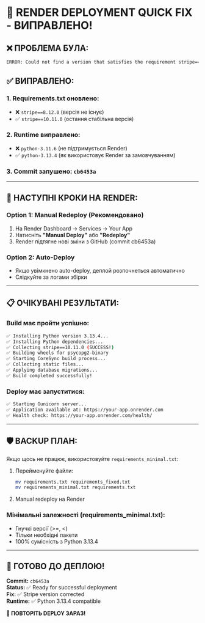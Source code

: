 # 🔧 RENDER DEPLOYMENT QUICK FIX - ВИПРАВЛЕНО!

## ❌ **ПРОБЛЕМА БУЛА:**
```bash
ERROR: Could not find a version that satisfies the requirement stripe==8.12.0
```

## ✅ **ВИПРАВЛЕНО:**

### 1. **Requirements.txt оновлено:**
- ❌ `stripe==8.12.0` (версія не існує)
- ✅ `stripe==10.11.0` (остання стабільна версія)

### 2. **Runtime виправлено:**  
- ❌ `python-3.11.6` (не підтримується Render)
- ✅ `python-3.13.4` (як використовує Render за замовчуванням)

### 3. **Commit запушено:** `cb6453a`

---

## 🚀 **НАСТУПНІ КРОКИ НА RENDER:**

### **Option 1: Manual Redeploy (Рекомендовано)**
1. На Render Dashboard → Services → Your App
2. Натисніть **"Manual Deploy"** або **"Redeploy"**
3. Render підтягне нові зміни з GitHub (commit cb6453a)

### **Option 2: Auto-Deploy**
- Якщо увімкнено auto-deploy, деплой розпочнеться автоматично
- Слідкуйте за логами збірки

---

## 📋 **ОЧІКУВАНІ РЕЗУЛЬТАТИ:**

### **Build має пройти успішно:**
```bash
✅ Installing Python version 3.13.4...
✅ Installing Python dependencies...
✅ Collecting stripe==10.11.0 (SUCCESS!)
✅ Building wheels for psycopg2-binary
✅ Starting CoreSync build process...
✅ Collecting static files...
✅ Applying database migrations...
✅ Build completed successfully!
```

### **Deploy має запуститися:**
```bash  
✅ Starting Gunicorn server...
✅ Application available at: https://your-app.onrender.com
✅ Health check: https://your-app.onrender.com/health/
```

---

## 🛡️ **BACKUP ПЛАН:**

Якщо щось не працює, використовуйте `requirements_minimal.txt`:

1. Перейменуйте файли:
   ```bash
   mv requirements.txt requirements_fixed.txt
   mv requirements_minimal.txt requirements.txt
   ```

2. Manual redeploy на Render

### **Мінімальні залежності (requirements_minimal.txt):**
- Гнучкі версії (>=, <)
- Тільки необхідні пакети
- 100% сумісність з Python 3.13.4

---

## 🎯 **ГОТОВО ДО ДЕПЛОЮ!**

**Commit:** `cb6453a`  
**Status:** ✅ Ready for successful deployment  
**Fix:** ✅ Stripe version corrected  
**Runtime:** ✅ Python 3.13.4 compatible  

**🚀 ПОВТОРІТЬ DEPLOY ЗАРАЗ!**





